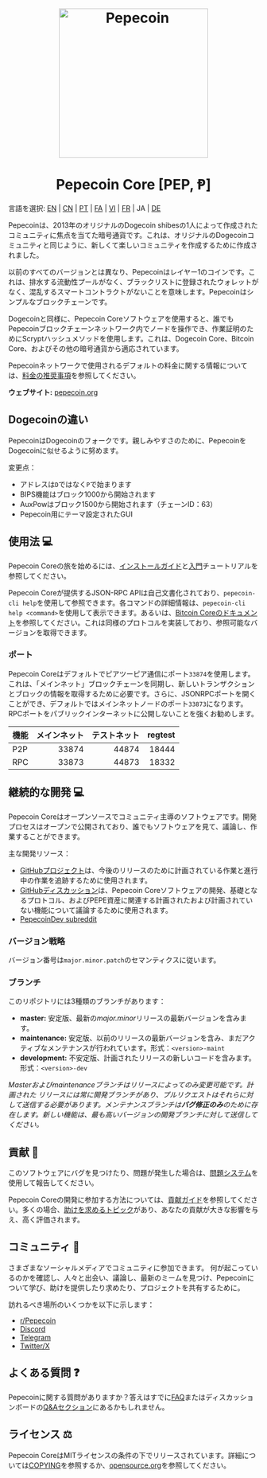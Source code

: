 <h1 align="center">
<img src="https://i.imgur.com/DDkfI9i.png" alt="Pepecoin" width="300"/>
<br/><br/>
Pepecoin Core [PEP, Ᵽ]  
</h1>

言語を選択: [EN](./README.md) | [CN](./README_zh_CN.md) | [PT](./README_pt_BR.md) | [FA](./README_fa_IR.md) | [VI](./README_vi_VN.md) | [FR](./README_fr_FR.md) | JA | [DE](./README_de_DE.md)

Pepecoinは、2013年のオリジナルのDogecoin shibesの1人によって作成されたコミュニティに焦点を当てた暗号通貨です。これは、オリジナルのDogecoinコミュニティと同じように、新しくて楽しいコミュニティを作成するために作成されました。

以前のすべてのバージョンとは異なり、Pepecoinはレイヤー1のコインです。これは、排水する流動性プールがなく、ブラックリストに登録されたウォレットがなく、混乱するスマートコントラクトがないことを意味します。Pepecoinはシンプルなブロックチェーンです。

Dogecoinと同様に、Pepecoin Coreソフトウェアを使用すると、誰でもPepecoinブロックチェーンネットワーク内でノードを操作でき、作業証明のためにScryptハッシュメソッドを使用します。これは、Dogecoin Core、Bitcoin Core、およびその他の暗号通貨から適応されています。

Pepecoinネットワークで使用されるデフォルトの料金に関する情報については、[料金の推奨事項](doc/fee-recommendation.md)を参照してください。

**ウェブサイト:** [pepecoin.org](https://pepecoin.org)

## Dogecoinの違い

PepecoinはDogecoinのフォークです。親しみやすさのために、PepecoinをDogecoinに似せるように努めます。

変更点：

* アドレスは`D`ではなく`P`で始まります
* BIPS機能はブロック1000から開始されます
* AuxPowはブロック1500から開始されます（チェーンID：63）
* Pepecoin用にテーマ設定されたGUI

## 使用法 💻

Pepecoin Coreの旅を始めるには、[インストールガイド](INSTALL.md)と[入門](doc/getting-started.md)チュートリアルを参照してください。

Pepecoin Coreが提供するJSON-RPC APIは自己文書化されており、`pepecoin-cli help`を使用して参照できます。各コマンドの詳細情報は、`pepecoin-cli help <command>`を使用して表示できます。あるいは、[Bitcoin Coreのドキュメント](https://developer.bitcoin.org/reference/rpc/)を参照してください。これは同様のプロトコルを実装しており、参照可能なバージョンを取得できます。

### ポート

Pepecoin Coreはデフォルトでピアツーピア通信にポート`33874`を使用します。これは、「メインネット」ブロックチェーンを同期し、新しいトランザクションとブロックの情報を取得するために必要です。さらに、JSONRPCポートを開くことができ、デフォルトではメインネットノードのポート`33873`になります。RPCポートをパブリックインターネットに公開しないことを強くお勧めします。

| 機能     | メインネット | テストネット | regtest |
| :------- | ------: | ------: | ------: |
| P2P      |   33874 |   44874 |   18444 |
| RPC      |   33873 |   44873 |   18332 |

## 継続的な開発 💻

Pepecoin Coreはオープンソースでコミュニティ主導のソフトウェアです。開発プロセスはオープンで公開されており、誰でもソフトウェアを見て、議論し、作業することができます。

主な開発リソース：

* [GitHubプロジェクト](https://github.com/pepecoinppc/pepecoin/projects)は、今後のリリースのために計画されている作業と進行中の作業を追跡するために使用されます。
* [GitHubディスカッション](https://github.com/pepecoinppc/pepecoin/discussions)は、Pepecoin Coreソフトウェアの開発、基礎となるプロトコル、およびPEPE資産に関連する計画されたおよび計画されていない機能について議論するために使用されます。
* [PepecoinDev subreddit](https://www.reddit.com/r/pepecoindev/)

### バージョン戦略
バージョン番号は```major.minor.patch```のセマンティクスに従います。

### ブランチ
このリポジトリには3種類のブランチがあります：

- **master:** 安定版、最新の*major.minor*リリースの最新バージョンを含みます。
- **maintenance:** 安定版、以前のリリースの最新バージョンを含み、まだアクティブなメンテナンスが行われています。形式：```<version>-maint```
- **development:** 不安定版、計画されたリリースの新しいコードを含みます。形式：```<version>-dev```

*Masterおよびmaintenanceブランチはリリースによってのみ変更可能です。計画された*
*リリースには常に開発ブランチがあり、プルリクエストはそれらに対して送信する必要があります。メンテナンスブランチは**バグ修正のみ**のために存在します。新しい機能は、最も高いバージョンの開発ブランチに対して送信してください。*

## 貢献 🤝

このソフトウェアにバグを見つけたり、問題が発生した場合は、[問題システム](https://github.com/pepecoinppc/pepecoin/issues/new?assignees=&labels=bug&template=bug_report.md&title=%5Bbug%5D+)を使用して報告してください。

Pepecoin Coreの開発に参加する方法については、[貢献ガイド](CONTRIBUTING.md)を参照してください。多くの場合、[助けを求めるトピック](https://github.com/pepecoinppc/pepecoin/labels/help%20wanted)があり、あなたの貢献が大きな影響を与え、高く評価されます。

## コミュニティ 🐸

さまざまなソーシャルメディアでコミュニティに参加できます。
何が起こっているのかを確認し、人々と出会い、議論し、最新のミームを見つけ、Pepecoinについて学び、助けを提供したり求めたり、プロジェクトを共有するために。

訪れるべき場所のいくつかを以下に示します：

* [r/Pepecoin](https://www.reddit.com/r/pepecoin/)
* [Discord](https://pepecoin.org/discord)
* [Telegram](https://t.me/PepecoinGroup)
* [Twitter/X](https://twitter.com/PepecoinNetwork)

## よくある質問 ❓

Pepecoinに関する質問がありますか？答えはすでに[FAQ](doc/FAQ.md)またはディスカッションボードの[Q&Aセクション](https://github.com/pepecoinppc/pepecoin/discussions/categories/q-a)にあるかもしれません。

## ライセンス ⚖️
Pepecoin CoreはMITライセンスの条件の下でリリースされています。詳細については[COPYING](COPYING)を参照するか、[opensource.org](https://opensource.org/licenses/MIT)を参照してください。

